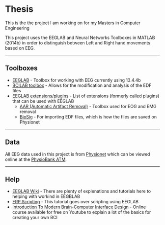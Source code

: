 # Thesis

This is the the project I am working on for my Masters in Computer Engineering

This project uses the EEGLAB and Neural Networks Toolboxes in MATLAB (2014b) in order to distinguish between Left and Right hand movements based on EEG. 

-----

## Toolboxes
* [EEGLAB](http://sccn.ucsd.edu/wiki/EEGLAB_revision_history_version_13) - Toolbox for working with EEG currently using 13.4.4b
* [BCILAB toolbox](https://github.com/sccn/BCILAB) - Allows for the modification and analysis of the EDF files
* [EEGLAB extensions/plugins](http://sccn.ucsd.edu/wiki/EEGLAB_Extensions) - List of extensions (formerly called plugins) that can be used with EEGLAB
	* [AAR (Automatic Artifact Removal)](https://github.com/germangh/eeglab_plugin_aar) - Toolbox used for EOG and EMG removal
	* [BioSig](http://biosig.sourceforge.net) - For importing EDF files, which is how the files are saved on Physionet

-----

## Data
All EEG data used in this project is from [Physionet](http://physionet.org/pn4/eegmmidb/) which can be viewed online at the [PhysioBank ATM](http://physionet.org/cgi-bin/atm/ATM). 

-----

## Help
* [EEGLAB Wiki](http://sccn.ucsd.edu/wiki/EEGLAB) - There are plenty of explenations and tutorials here to helping with workind in EEGBLAB
* [ERP Scripting](http://erpinfo.org/erplab/erplab-documentation/scripting_4/Getting_Started.html) - This tutorial goes over scripting using EEGLAB
* [Introduction To Modern Brain-Computer Interface Design](http://sccn.ucsd.edu/wiki/Introduction_To_Modern_Brain-Computer_Interface_Design) - Online course available for free on Youtube to explain a lot of the basics for creating your own BCI
